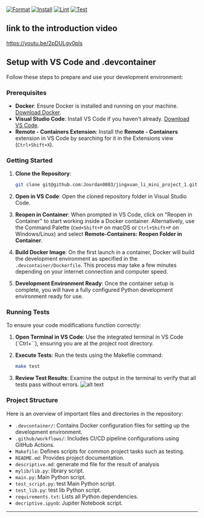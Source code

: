 [![Format](https://github.com/nogibjj/jingxuan_li_mini_project_1/actions/workflows/format.yml/badge.svg)](https://github.com/nogibjj/jingxuan_li_mini_project_1/actions/workflows/format.yml)
[![Install](https://github.com/nogibjj/jingxuan_li_mini_project_1/actions/workflows/install.yml/badge.svg)](https://github.com/nogibjj/jingxuan_li_mini_project_1/actions/workflows/install.yml)
[![Lint](https://github.com/nogibjj/jingxuan_li_mini_project_1/actions/workflows/lint.yml/badge.svg)](https://github.com/nogibjj/jingxuan_li_mini_project_1/actions/workflows/lint.yml)
[![Test](https://github.com/nogibjj/jingxuan_li_mini_project_1/actions/workflows/test.yml/badge.svg)](https://github.com/nogibjj/jingxuan_li_mini_project_1/actions/workflows/test.yml)
## link to the introduction video
https://youtu.be/2pDULgy0pls
## Setup with VS Code and .devcontainer

Follow these steps to prepare and use your development environment:

### Prerequisites

- **Docker**: Ensure Docker is installed and running on your machine. [Download Docker](https://docs.docker.com/get-docker/).
- **Visual Studio Code**: Install VS Code if you haven't already. [Download VS Code](https://code.visualstudio.com/Download).
- **Remote - Containers Extension**: Install the **Remote - Containers** extension in VS Code by searching for it in the Extensions view (`Ctrl+Shift+X`).

### Getting Started

1. **Clone the Repository**:
   ```bash
   git clone git@github.com:Jourdan0803/jingxuan_li_mini_project_1.git
   ```

2. **Open in VS Code**:
   Open the cloned repository folder in Visual Studio Code.

3. **Reopen in Container**:
   When prompted in VS Code, click on "Reopen in Container" to start working inside a Docker container. Alternatively, use the Command Palette (`Cmd+Shift+P` on macOS or `Ctrl+Shift+P` on Windows/Linux) and select **Remote-Containers: Reopen Folder in Container**.

4. **Build Docker Image**:
   On the first launch in a container, Docker will build the development environment as specified in the `.devcontainer/Dockerfile`. This process may take a few minutes depending on your internet connection and computer speed.

5. **Development Environment Ready**:
   Once the container setup is complete, you will have a fully configured Python development environment ready for use.


### Running Tests

To ensure your code modifications function correctly:

1. **Open Terminal in VS Code**:
   Use the integrated terminal in VS Code (`Ctrl+``), ensuring you are at the project root directory.

2. **Execute Tests**:
   Run the tests using the Makefile command:
   ```bash
   make test
   ```

3. **Review Test Results**:
   Examine the output in the terminal to verify that all tests pass without errors.
![alt text](2.jpeg)


### Project Structure

Here is an overview of important files and directories in the repository:

- `.devcontainer/`: Contains Docker configuration files for setting up the development environment.
- `.github/workflows/`: Includes CI/CD pipeline configurations using GitHub Actions.
- `Makefile`: Defines scripts for common project tasks such as testing.
- `README.md`: Provides project documentation.
- `descriptive.md`: generate md file for the result of analysis
- `mylib/lib.py`: library script.
- `main.py`: Main Python script.
- `test_script.py`: test Main Python script.
- `test_lib.py`: test lib Python script.
- `requirements.txt`: Lists all Python dependencies.
- `decriptive.ipynb`: Jupiter Notebook script.

---
